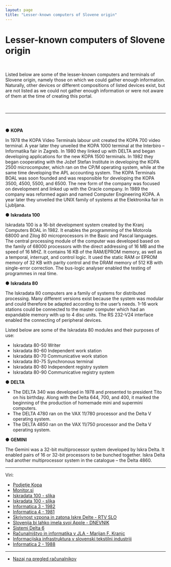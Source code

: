 ```yaml
---
layout: page
title: "Lesser-known computers of Slovene origin"
---
```


# Lesser-known computers of Slovene origin

<br>

Listed below are some of the lesser-known computers and terminals of Slovene origin, namely those on which we could gather enough information. Naturally, other devices or different compositions of listed devices exist, but are not listed as we could not gather enough information or were not aware of them at the time of creating this portal.


<br>


------

<br>

●	**KOPA**

In 1978 the KOPA Video Terminals labour unit created the KOPA 700 video terminal. A year later they unveiled the KOPA 1000 terminal at the Interbiro – Informatika fair in Zagreb. In 1980 they linked up with DELTA and began developing applications for the new KOPA 1500 terminals. In 1982 they began cooperating with the Jožef Stefan Institute in developing the KOPA 2500 microcomputer, which ran on the CP/M operating system, while at the same time developing the APL accounting system. The KOPA Terminals BOAL was soon founded and was responsible for developing the KOPA 3500, 4500, 5500, and 6500. The new form of the company was focused on development and linked up with the Oracle company. In 1989 the company was reformed again and named Computer Engineering KOPA. A year later they unveiled the UNIX family of systems at the Elektronika fair in Ljubljana.



●	**Iskradata 100**

Iskradata 100 is a 16-bit development system created by the Kranj Computers BOAL in 1982. It enables the programming of the Motorola 68000 and Zilog 80 microprocessors in the Basic and Pascal languages. The central processing module of the computer was developed based on the family of 68000 processors with the direct addressing of 16 MB and the speed of 16 MHZ. It contains 16 KB of the RAM/EPROM memory, as well as a temporal, interrupt, and control logic. It used the static RAM or EPROM memory of 32 KB with parity control and the DRAM memory of 512 KB with single-error correction. The bus-logic analyser enabled the testing of programmes in real time. 



●	**Iskradata 80** 

The Iskradata 80 computers are a family of systems for distributed processing. Many different versions exist because the system was modular and could therefore be adapted according to the user’s needs. 1–16 work stations could be connected to the master computer which had an expandable memory with up to 4 disc units. The RS 232-V24 interface enabled the connecting of peripheral devices. 


Listed below are some of the Iskradata 80 modules and their purposes of use:
- Iskradata 80-50 Writer
- Iskradata 80-60 Independent work station
- Iskradata 80-70 Communicative work station
- Iskradata 80-75 Synchronous terminal
- Iskradata 80-80 Independent registry system
- Iskradata 80-90 Communicative registry system



●	**DELTA** 

- The DELTA 340 was developed in 1978 and presented to president Tito on his birthday. Along with the Delta 644, 700, and 400, it marked the beginning of the production of homemade mini and supermini computers.
- The DELTA 4780 ran on the VAX 11/780 processor and the Delta V operating system. 
- The DELTA 4850 ran on the VAX 11/750 processor and the Delta V operating system.



●	**GEMINI**

The Gemini was a 32-bit multiprocessor system developed by Iskra Delta. It enabled pairs of 16 or 32-bit processors to be bunched together. Iskra Delta had another multiprocessor system in the catalogue – the Delta 4860.




------

Viri: 
 - [Podjetje Kopa](http://www.kopa.si/opodjetju/osebnaizkaznica/vizijaincilji/zgodovina/vletnicah.aspx)
 - [Monitor.si](https://www.monitor.si/clanek/zgodovina-osebnih-racunalnikov/122478/)
 - [Iskradata 100 - slika](http://kiberpipin.racunalniski-muzej.si/gallery/v/album178/album272/album283/album286/kscan_0018.jpeg.html?g2_imageViewsIndex=1)
 - [Iskradata 100 - slika](http://kiberpipin.racunalniski-muzej.si/gallery/v/album178/album272/album283/album286/kscan_0019.jpeg.html?g2_imageViewsIndex=1)
 - [Informatica 3 - 1982](https://www.dlib.si/stream/URN:NBN:SI:DOC-UO8LRV9Z/3bd356f3-2cc8-49cc-8b09-fdc35a6af31d/PDF)
 - [Informatica 4 - 1981](https://www.dlib.si/stream/URN:NBN:SI:DOC-TMJKSE6N/f2ea158f-a358-4cd4-a9a7-2fa2b84115b0/PDF)
 - [Skrivnost vzpona in zatona Iskre Delte - RTV SLO](https://www.rtvslo.si/znanost-in-tehnologija/skrivnost-vzpona-in-zatona-iskre-delte/387250)
 - [Slovenija bi lahko imela svoj Apple - DNEVNIK](https://www.dnevnik.si/1042595569)
 - [Sistemi Delta 6](http://ideltaclub.com/DODATKI/PDFji/SistemiDelta6.pdf)
 - [Računalništvo in informatika v JLA - Marijan F. Kranjc](http://freeweb.t-2.net/Vojastvo/dok/TEHTEH-07-racunalniki.pdf)
 - [Informacijska infrastruktura v slovenski tekstilni industriji](https://www.dlib.si/stream/URN:NBN:SI:DOC-OX4AMHXS/e6ce73ef-1f56-44a9-aeae-1d5f4a55d642/PDF)
 - [Informatica 2 - 1988](http://www.informatica.si/index.php/informatica/issue/download/47/46)


------

 - [Nazaj na pregled računalnikov]({{site.base}}/SloRaDe/racunalniki)
